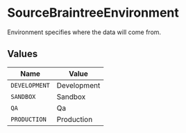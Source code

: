 # SourceBraintreeEnvironment

Environment specifies where the data will come from.


## Values

| Name          | Value         |
| ------------- | ------------- |
| `DEVELOPMENT` | Development   |
| `SANDBOX`     | Sandbox       |
| `QA`          | Qa            |
| `PRODUCTION`  | Production    |